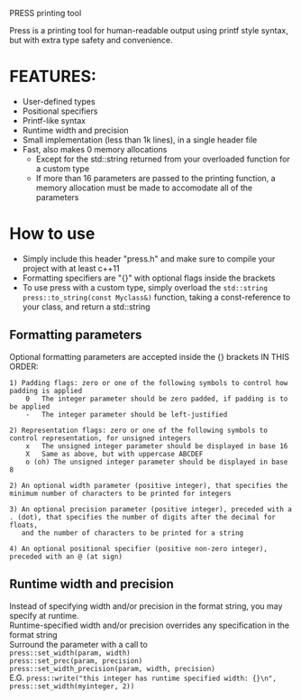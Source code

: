 PRESS printing tool

Press is a printing tool for human-readable output using printf style syntax, but with extra type safety and convenience.

# FEATURES:
- User-defined types
- Positional specifiers
- Printf-like syntax
- Runtime width and precision
- Small implementation (less than 1k lines), in a single header file
- Fast, also makes 0 memory allocations
	- Except for the std::string returned from your overloaded function for a custom type
	- If more than 16 parameters are passed to the printing function, a memory allocation must be made to accomodate all of the parameters

# How to use
- Simply include this header "press.h" and make sure to compile your project with at least c++11
- Formatting specifiers are "{}" with optional flags inside the brackets
- To use press with a custom type, simply overload the `std::string press::to_string(const Myclass&)` function, taking a const-reference to your class, and return a std::string

## Formatting parameters
Optional formatting parameters are accepted inside the {} brackets IN THIS ORDER:

	1) Padding flags: zero or one of the following symbols to control how padding is applied
		0	The integer parameter should be zero padded, if padding is to be applied
		-	The integer parameter should be left-justified

	2) Representation flags: zero or one of the following symbols to control representation, for unsigned integers
		x	The unsigned integer parameter should be displayed in base 16
		X	Same as above, but with uppercase ABCDEF
		o (oh) The unsigned integer parameter should be displayed in base 8

	2) An optional width parameter (positive integer), that specifies the minimum number of characters to be printed for integers

	3) An optional precision parameter (positive integer), preceded with a . (dot), that specifies the number of digits after the decimal for floats,
	   and the number of characters to be printed for a string

	4) An optional positional specifier (positive non-zero integer), preceded with an @ (at sign)

## Runtime width and precision
Instead of specifying width and/or precision in the format string, you may specify at runtime.  
Runtime-specified width and/or precision overrides any specification in the format string  
Surround the parameter with a call to  
`press::set_width(param, width)`  
`press::set_prec(param, precision)`  
`press::set_width_precision(param, width, precision)`  
E.G. `press::write("this integer has runtime specified width: {}\n", press::set_width(myinteger, 2))`

